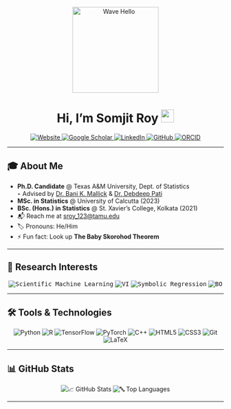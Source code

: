 <p align="center">
  <img src="https://media.giphy.com/media/3o7qE1YN7aBOFPRw8E/giphy.gif" width="200" alt="Wave Hello"/>  
</p>

<h1 align="center">Hi, I’m Somjit Roy <img src="https://emojipedia-us.s3.amazonaws.com/source/skype/289/waving-hand_1f44b.png" width="30"/></h1>
<p align="center">
  <a href="https://roy-sr-007.github.io">
    <img src="https://img.shields.io/badge/Website-roy--sr--007.github.io-8A2BE2?style=flat-square&logo=google-chrome" alt="Website"/>
  </a>
  <a href="https://scholar.google.com/citations?user=NlI6_lcAAAAJ&hl=en">
    <img src="https://img.shields.io/badge/Google_Scholar-Scholar-FFA500?style=flat-square&logo=google-scholar" alt="Google Scholar"/>
  </a>
  <a href="https://www.linkedin.com/in/somjit-r-6b0965114">
    <img src="https://img.shields.io/badge/LinkedIn-Somjit_Roy-0A66C2?style=flat-square&logo=linkedin" alt="LinkedIn"/>
  </a>
  <a href="https://github.com/Roy-SR-007">
    <img src="https://img.shields.io/badge/GitHub-Roy--SR--007-181717?style=flat-square&logo=github" alt="GitHub"/>
  </a>
  <a href="https://orcid.org/0009-0000-0274-3359">
    <img src="https://img.shields.io/badge/ORCID-0009--0000--0274--3359-6DC066?style=flat-square&logo=orcid" alt="ORCID"/>
  </a>
</p>

---

## 🎓 About Me
- **Ph.D. Candidate** @ Texas A&M University, Dept. of Statistics  
  ‣ Advised by [Dr. Bani K. Mallick](https://web.stat.tamu.edu/~bmallick/) & [Dr. Debdeep Pati](https://pages.stat.wisc.edu/~dpati2/)
- **MSc. in Statistics** @ University of Calcutta (2023)  
- **BSc. (Hons.) in Statistics** @ St. Xavier’s College, Kolkata (2021)
- 📬 Reach me at [sroy_123@tamu.edu](mailto:sroy_123@tamu.edu)  
- 🏷️ Pronouns: He/Him  
- ⚡ Fun fact: Look up **The Baby Skorohod Theorem**

---

## 🔭 Research Interests
<p align="center">
  <kbd><img src="https://img.shields.io/badge/Scientific Machine%20Learning-FF6F61?style=for-the-badge" alt="Scientific Machine Learning"/></kbd>
  <kbd><img src="https://img.shields.io/badge/Variational%20Inference-061A40?style=for-the-badge" alt="VI"/></kbd>
  <kbd><img src="https://img.shields.io/badge/Symbolic%20Regression-4C1?style=for-the-badge" alt="Symbolic Regression"/></kbd>
  <kbd><img src="https://img.shields.io/badge/Bayesian%20Optimization-0052CC?style=for-the-badge" alt="BO"/></kbd>
  <!--<kbd><img src="https://img.shields.io/badge/HPC%20&%20Parallelism-00ADEF?style=for-the-badge" alt="HPC"/></kbd>-->
  <!--<kbd><img src="https://img.shields.io/badge/Quantum%20Cryptography-8A2BE2?style=for-the-badge" alt="Quantum Crypto"/></kbd>-->
</p>

---

<!--## 🚀 Current Projects
- **PINOs for Acoustic Wave Equations** at Los Alamos National Laboratory  
- **HierBOSSS**: Hierarchical Bayesian Operator-induced Symbolic Tree Learning  
- **Variational Bayesian Logistic Regression** & extensions  
- **Bayesian Optimization** in Materials Science

--- -->

## 🛠️ Tools & Technologies
<p align="center">
  <img src="https://img.shields.io/badge/Python-3776AB?style=flat-square&logo=python&logoColor=white" alt="Python"/>
  <img src="https://img.shields.io/badge/R-276DC3?style=flat-square&logo=r&logoColor=white" alt="R"/>
  <img src="https://img.shields.io/badge/TensorFlow-FF6F00?style=flat-square&logo=tensorflow&logoColor=white" alt="TensorFlow"/>
  <img src="https://img.shields.io/badge/PyTorch-EE4C2C?style=flat-square&logo=pytorch&logoColor=white" alt="PyTorch"/>
  <img src="https://img.shields.io/badge/C++-00599C?style=flat-square&logo=cplusplus&logoColor=white" alt="C++"/>
  <img src="https://img.shields.io/badge/HTML5-E34F26?style=flat-square&logo=html5&logoColor=white" alt="HTML5"/>
  <img src="https://img.shields.io/badge/CSS3-1572B6?style=flat-square&logo=css3&logoColor=white" alt="CSS3"/>
  <img src="https://img.shields.io/badge/Git-181717?style=flat-square&logo=git&logoColor=white" alt="Git"/>
  <img src="https://img.shields.io/badge/LaTeX-008080?style=flat-square&logo=latex&logoColor=white" alt="LaTeX"/>
</p>



---

## 📊 GitHub Stats

<p align="center">
  <!--<img src="https://github-readme-streak-stats.herokuapp.com/?user=Roy-SR-007&theme=dark&date_format=M%20j%2C%20Y" alt="🔥 GitHub Streak Stats" />-->
  <img src="https://github-readme-stats.vercel.app/api?username=Roy-SR-007&show_icons=true&theme=dark&count_private=true&include_all_commits=true" alt="📈 GitHub Stats" />
  <img src="https://github-readme-stats.vercel.app/api/top-langs/?username=Roy-SR-007&layout=compact&theme=dark" alt="🔤 Top Languages" />
  <!--<img src="https://activity-graph.herokuapp.com/graph?username=Roy-SR-007&theme=dark&area=true" alt="📅 Contribution Graph" />-->
</p>

---
